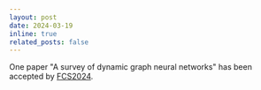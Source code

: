```yaml
---
layout: post
date: 2024-03-19
inline: true
related_posts: false
---
```


One paper "A survey of dynamic graph neural networks" has been accepted by [FCS2024](https://journal.hep.com.cn/fcs/EN/10.1007/s11704-024-3853-2).
